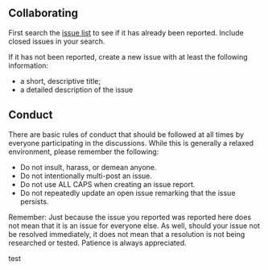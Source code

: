 Collaborating
----------------

First search the [issue list](https://github.com/MaxMillion/world/issues?utf8=%E2%9C%93&q=is%3Aissue+is%3Aopen+is%3Aclosed+) to see if it has already been reported. Include closed issues in your search.

If it has not been reported, create a new issue with at least the following information:

- a short, descriptive title;
- a detailed description of the issue

Conduct
-------

There are basic rules of conduct that should be followed at all times by everyone participating in the discussions.  While this is generally a relaxed environment, please remember the following:

- Do not insult, harass, or demean anyone.
- Do not intentionally multi-post an issue.
- Do not use ALL CAPS when creating an issue report.
- Do not repeatedly update an open issue remarking that the issue persists.

Remember: Just because the issue you reported was reported here does not mean that it is an issue for everyone else.  As well, should your issue not be resolved immediately, it does not mean that a resolution is not being researched or tested.  Patience is always appreciated.

test
